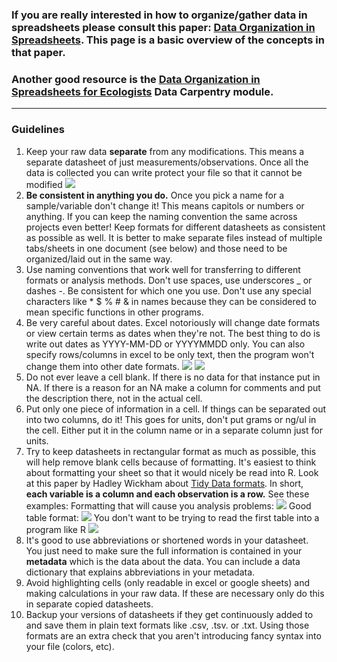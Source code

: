 ### If you are really interested in how to organize/gather data in spreadsheets please consult this paper: [Data Organization in Spreadsheets](https://www.tandfonline.com/doi/full/10.1080/00031305.2017.1375989). This page is a basic overview of the concepts in that paper.

### Another good resource is the [Data Organization in Spreadsheets for Ecologists](https://datacarpentry.org/spreadsheet-ecology-lesson/) Data Carpentry module.

---

### Guidelines

1. Keep your raw data **separate** from any modifications.  This means a separate datasheet of just measurements/observations. Once all the data is collected you can write protect your file so that it cannot be modified
![](https://raw.githubusercontent.com/Putnam-Lab/Lab_Management/master/images/write-protect.png)
2. **Be consistent in anything you do.** Once you pick a name for a sample/variable don't change it! This means capitols or numbers or anything. If you can keep the naming convention the same across projects even better! Keep formats for different datasheets as consistent as possible as well. It is better to make separate files instead of multiple tabs/sheets in one document (see below) and those need to be organized/laid out in the same way.
2. Use naming conventions that work well for transferring to different formats or analysis methods. Don't use spaces, use underscores _ or dashes -. Be consistent for which one you use. Don't use any special characters like * $ % # & in names because they can be considered to mean specific functions in other programs.
3. Be very careful about dates. Excel notoriously will change date formats or view certain terms as dates when they're not. The best thing to do is write out dates as YYYY-MM-DD or YYYYMMDD only. You can also specify rows/columns in excel to be only text, then the program won't change them into other date formats.
![](https://raw.githubusercontent.com/Putnam-Lab/Bioinformatic_Resources/master/images/text-cells.png)
![](https://raw.githubusercontent.com/Putnam-Lab/Bioinformatic_Resources/master/images/text-cells2.png)
4. Do not ever leave a cell blank. If there is no data for that instance put in NA. If there is a reason for an NA make a column for comments and put the description there, not in the actual cell.
5. Put only one piece of information in a cell. If things can be separated out into two columns, do it! This goes for units, don't put grams or ng/ul in the cell. Either put it in the column name or in a separate column just for units.
6. Try to keep datasheets in rectangular format as much as possible, this will help remove blank cells because of formatting. It's easiest to think about formatting your sheet so that it would nicely be read into R. Look at this paper by Hadley Wickham about [Tidy Data formats](https://github.com/Putnam-Lab/Bioinformatic_Resources/blob/master/Papers/Tidy_Data.pdf). In short, **each variable is a column and each observation is a row.** See these examples:
Formatting that will cause you analysis problems:
![](https://raw.githubusercontent.com/Putnam-Lab/Bioinformatic_Resources/master/images/bad-table.png)
Good table format:
![](https://raw.githubusercontent.com/Putnam-Lab/Bioinformatic_Resources/master/images/good-table.png)
You don't want to be trying to read the first table into a program like R
![](https://raw.githubusercontent.com/Putnam-Lab/Bioinformatic_Resources/master/images/excel-fail.gif)
7. It's good to use abbreviations or shortened words in your datasheet. You just need to make sure the full information is contained in your **metadata** which is the data about the data. You can include a data dictionary that explains abbreviations in your metadata.
8. Avoid highlighting cells (only readable in excel or google sheets) and making calculations in your raw data. If these are necessary only do this in separate copied datasheets.
9. Backup your versions of datasheets if they get continuously added to and save them in plain text formats like .csv, .tsv. or .txt. Using those formats are an extra check that you aren't introducing fancy syntax into your file (colors, etc).
